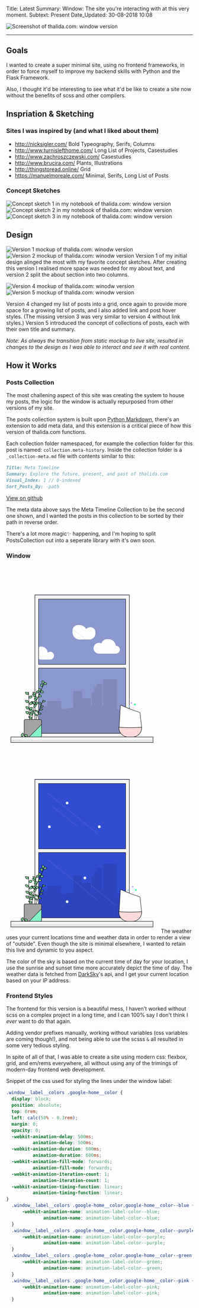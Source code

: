 Title:          Latest
Summary:        Window: The site you're interacting with at this very moment.
Subtext:        Present
Date_Updated:   30-08-2018 10:08

<img alt="Screenshot of thalida.com: window version" src="/static/images/posts/meta-history/latest/screenshot.png" class="img--block">

---

## Goals
I wanted to create a super minimal site, using no frontend frameworks, in order to force myself to improve my backend skills with Python and the Flask Framework.

Also, I thought it'd  be interesting to see what it'd be like to create a site now without the benefits of scss and other compilers.

## Inspriation & Sketching

### Sites I was inspired by (and what I liked about them)

- http://nicksigler.com/
  Bold Typeography, Serifs, Columns
- http://www.turnislefthome.com/
  Long List of Projects, Casestudies
- http://www.zachroszczewski.com/
  Casestudies
- http://www.brucira.com/
  Plants, Illustrations
- http://thingstoread.online/
  Grid
- https://manuelmoreale.com/
  Minimal, Serifs, Long List of Posts

### Concept Sketches
<img alt="Concept sketch 1 in my notebook of thalida.com: window version" src="/static/images/posts/meta-history/latest/sketch.1.jpg" class="img--block">
<img alt="Concept sketch 2 in my notebook of thalida.com: window version" src="/static/images/posts/meta-history/latest/sketch.2.jpg" class="img--block">
<img alt="Concept sketch 3 in my notebook of thalida.com: window version" src="/static/images/posts/meta-history/latest/sketch.3.jpg" class="img--block">

## Design
<img alt="Version 1 mockup of thalida.com: winodw version" src="/static/images/posts/meta-history/latest/mock.1.png" class="img--inline img--50percent"><img alt="Version 2 mockup of thalida.com: winodw version" src="/static/images/posts/meta-history/latest/mock.2.png" class="img--inline img--50percent">
Version 1 of my initial design alinged the most with my favorite concept sketches. After creating this version I realised more space was needed for my about text, and version 2 split the about section into two columns.

<img alt="Version 4 mockup of thalida.com: winodw version" src="/static/images/posts/meta-history/latest/mock.3.png" class="img--inline img--50percent"><img alt="Version 5 mockup of thalida.com: winodw version" src="/static/images/posts/meta-history/latest/mock.4.png" class="img--inline img--50percent">

Version 4 changed my list of posts into a grid, once again to provide more space for a growing list of posts, and I also added link and post hover styles. (The missing version 3 was very similar to version 4 without link styles.) Version 5 introduced the concept of collections of posts, each with their own title and summary.

_Note: As always the transition from static mockup to live site, resulted in changes to the design as I was able to interact and see it with real content._

## How it Works
### Posts Collection
The most challening aspect of this site was creating the system to house my posts, the logic for the window is actually repurposed from other versions of my site.

The posts collection system is built upon [Python Markdown](https://python-markdown.github.io/), there's an extension to add meta data, and this extension is a critical piece of how this version of thalida.com functions.

Each collection folder namespaced, for example the collection folder for this post is named: `collection.meta-history`. Inside the collection folder is a `_collection-meta.md` file with contents similar to this:
```md
Title: Meta Timeline
Summary: Explore the future, present, and past of thalida.com
Visual_Index: 1 // 0-indexed
Sort_Posts_By: -path
```
[View on github](https://github.com/thalida/thalida.com/tree/master/posts/collection/collection.meta-history)

The meta data above says the Meta Timeline Collection to be the second one shown, and I wanted the posts in this collection to be sorted by their path in reverse order.

There's a lot more magic✨ happening, and I'm hoping to split PostsCollection out into a seperate library with it's own soon.

### Window
<img alt="Gif of the homepage window with clouds" src="/static/images/posts/meta-history/latest/cloudy.gif" class="img--inline img--50percent"><img alt="Gif of the homepage window with snow" src="/static/images/posts/meta-history/latest/snow.gif" class="img--inline img--50percent">
The weather uses your current locations time and weather data in order to render a view of "outside". Even though the site is minimal elsewhere, I wanted to retain this live and dynamic to you aspect.

The color of the sky is based on the current time of day for your location, I use the sunrise and sunset time more accurately depict the time of day. The weather data is fetched from [DarkSky](https://darksky.net/poweredby/)'s api, and I get your current location based on your IP address.

### Frontend Styles
The frontend for this version is a beautiful mess, I haven't worked without scss on a complex project in a long time, and I can 100% say I don't think I _ever_ want to do that again.

Adding vendor prefixes manually, working without variables (css variables are coming though!), and not being able to use the scsss `&` all resulted in some very tedious styling.

In spite of all of that, I was able to create a site using modern css: flexbox, grid, and em/rems everywhere, all without using any of the trimings of modern-day frontend web development.

Snippet of the css used for styling the lines under the window label:
```css
.window__label__colors .google-home__color {
  display: block;
  position: absolute;
  top: 0rem;
  left: calc(50% - 0.3rem);
  margin: 0;
  opacity: 0;
  -webkit-animation-delay: 500ms;
          animation-delay: 500ms;
  -webkit-animation-duration: 600ms;
          animation-duration: 600ms;
  -webkit-animation-fill-mode: forwards;
          animation-fill-mode: forwards;
  -webkit-animation-iteration-count: 1;
          animation-iteration-count: 1;
  -webkit-animation-timing-function: linear;
          animation-timing-function: linear;
}
  .window__label__colors .google-home__color.google-home__color--blue {
      -webkit-animation-name: animation-label-color--blue;
              animation-name: animation-label-color--blue;
  }
  .window__label__colors .google-home__color.google-home__color--purple {
      -webkit-animation-name: animation-label-color--purple;
              animation-name: animation-label-color--purple;
  }
  .window__label__colors .google-home__color.google-home__color--green {
      -webkit-animation-name: animation-label-color--green;
              animation-name: animation-label-color--green;
  }
  .window__label__colors .google-home__color.google-home__color--pink {
      -webkit-animation-name: animation-label-color--pink;
              animation-name: animation-label-color--pink;
  }
```
